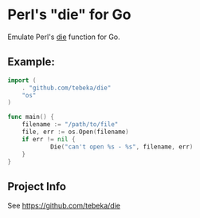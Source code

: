 # Perl's "die" for Go

Emulate Perl's [die](http://perldoc.perl.org/functions/die.html) function for
Go.

## Example:

```go
import (
    . "github.com/tebeka/die"
    "os"
)

func main() {
    filename := "/path/to/file"
    file, err := os.Open(filename)
    if err != nil {
            Die("can't open %s - %s", filename, err)
    }
}
```

## Project Info
See https://github.com/tebeka/die
